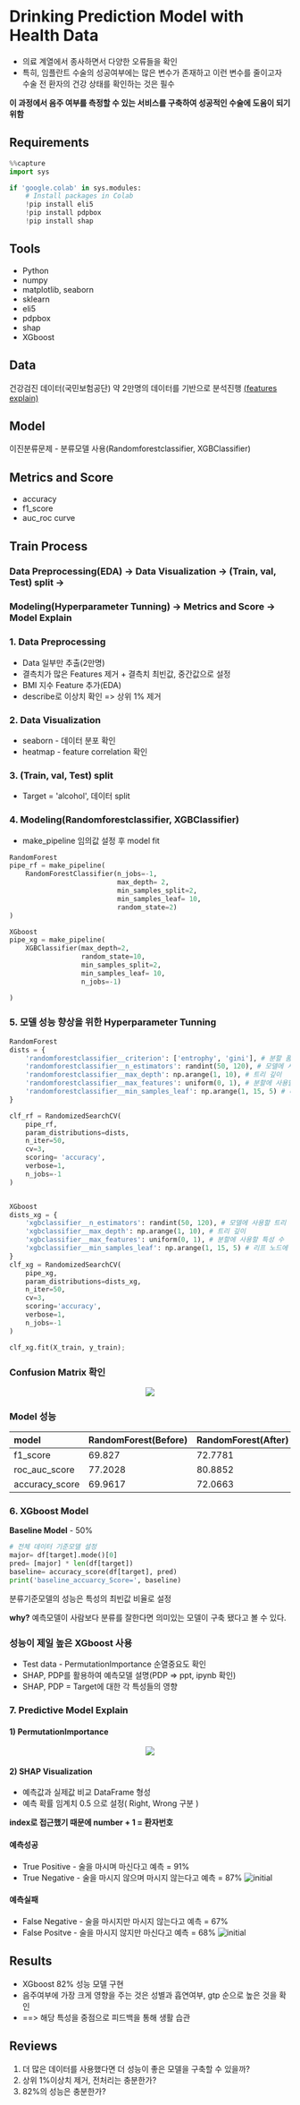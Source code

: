 # Drinking Prediction Model with Health Data
* 의료 계열에서 종사하면서 다양한 오류들을 확인
* 특히, 임플란트 수술의 성공여부에는 많은 변수가 존재하고 이런 변수를 줄이고자 수술 전 환자의 건강 상태를 확인하는 것은 필수

**이 과정에서 음주 여부를 측정할 수 있는 서비스를 구축하여 성공적인 수술에 도움이 되기 위함**


## Requirements

```python
%%capture
import sys

if 'google.colab' in sys.modules:
    # Install packages in Colab
    !pip install eli5
    !pip install pdpbox
    !pip install shap
```

## Tools
* Python
* numpy
* matplotlib, seaborn
* sklearn
* eli5
* pdpbox
* shap
* XGboost

## Data
건강검진 데이터(국민보험공단)
약 2만명의 데이터를 기반으로 분석진행
[(features explain)](https://github.com/kimmy-git/Health_data_project/blob/main/features.txt)

## Model
이진분류문제 - 분류모델 사용(Randomforestclassifier, XGBClassifier)

## Metrics and Score
* accuracy
* f1_score
* auc_roc curve

## Train Process
### Data Preprocessing(EDA) -> Data Visualization -> (Train, val, Test) split -> 
### Modeling(Hyperparameter Tunning) -> Metrics and Score -> Model Explain

### 1. Data Preprocessing
* Data 일부만 추출(2만명)
* 결측치가 많은 Features 제거 + 결측치 최빈값, 중간값으로 설정
* BMI 지수 Feature 추가(EDA)
* describe로 이상치 확인 => 상위 1% 제거

### 2. Data Visualization
* seaborn - 데이터 분포 확인
* heatmap - feature correlation 확인

### 3. (Train, val, Test) split
* Target = 'alcohol', 데이터 split

### 4. Modeling(Randomforestclassifier, XGBClassifier)
* make_pipeline 임의값 설정 후 model fit
```python
RandomForest
pipe_rf = make_pipeline(
    RandomForestClassifier(n_jobs=-1, 
                           max_depth= 2,
                           min_samples_split=2,
                           min_samples_leaf= 10,
                           random_state=2)
)

XGboost
pipe_xg = make_pipeline(
    XGBClassifier(max_depth=2,
                  random_state=10,
                  min_samples_split=2,
                  min_samples_leaf= 10,
                  n_jobs=-1) 

)
```

### 5. 모델 성능 향상을 위한 Hyperparameter Tunning
```python
RandomForest
dists = {
    'randomforestclassifier__criterion': ['entrophy', 'gini'], # 분할 품질을 측정하는 기능
    'randomforestclassifier__n_estimators': randint(50, 120), # 모델에 사용할 트리 개수
    'randomforestclassifier__max_depth': np.arange(1, 10), # 트리 깊이
    'randomforestclassifier__max_features': uniform(0, 1), # 분할에 사용할 특성 수
    'randomforestclassifier__min_samples_leaf': np.arange(1, 15, 5) # 리프 노드에 있어야 할 최소 샘플 수
}

clf_rf = RandomizedSearchCV(
    pipe_rf, 
    param_distributions=dists, 
    n_iter=50, 
    cv=3, 
    scoring= 'accuracy',  
    verbose=1,
    n_jobs=-1
)


XGboost
dists_xg = {
    'xgbclassifier__n_estimators': randint(50, 120), # 모델에 사용할 트리 개수
    'xgbclassifier__max_depth': np.arange(1, 10), # 트리 깊이
    'xgbclassifier__max_features': uniform(0, 1), # 분할에 사용할 특성 수
    'xgbclassifier__min_samples_leaf': np.arange(1, 15, 5) # 리프 노드에 있어야 할 최소 샘플 수
}
clf_xg = RandomizedSearchCV(
    pipe_xg, 
    param_distributions=dists_xg, 
    n_iter=50, 
    cv=3, 
    scoring='accuracy',  
    verbose=1,
    n_jobs=-1
)

clf_xg.fit(X_train, y_train);
```
### Confusion Matrix 확인
<p align="center"><img src="https://user-images.githubusercontent.com/83389640/144187159-6e685fed-43b1-491a-a7b4-efdee5ac0635.png"></p>

### Model 성능
|model|RandomForest(Before)|RandomForest(After)|XGboost(Before)|XGboost(After)|
|:-----|:---------|:--------|:--------|:----------|
|f1_score|69.827|72.7781|72.9101|73.1569|
|roc_auc_score|77.2028|80.8852|81.2516|81.3268|
|accuracy_score|69.9617|72.0663|72.5128|72.8316|

### 6. XGboost Model 
**Baseline Model** - 50%
```python
# 전체 데이터 기준모델 설정
major= df[target].mode()[0]
pred= [major] * len(df[target])
baseline= accuracy_score(df[target], pred)
print('baseline_accuarcy_Score=', baseline)
```
분류기준모델의 성능은 특성의 최빈값 비율로 설정

**why?** 예측모델이 사람보다 분류를 잘한다면 의미있는 모델이 구축 됐다고 볼 수 있다.

### 성능이 제일 높은 XGboost 사용
* Test data - PermutationImportance 순열중요도 확인
* SHAP, PDP를 활용하여 예측모델 설명(PDP => ppt, ipynb 확인)
* SHAP, PDP = Target에 대한 각 특성들의 영향

### 7. Predictive Model Explain

#### 1) PermutationImportance
<p align="center"><img src="https://user-images.githubusercontent.com/83389640/144193904-183dc256-f477-43e0-b6d6-59aa9d985156.png"></p>

#### 2) SHAP Visualization
* 예측값과 실제값 비교 DataFrame 형성
* 예측 확률 임계치 0.5 으로 설정( Right, Wrong 구분 )

**index로 접근했기 때문에 number + 1 = 환자번호**
#### 예측성공
* True Positive - 술을 마시며 마신다고 예측 = 91%
* True Negative - 술을 마시지 않으며 마시지 않는다고 예측 = 87%
![initial](https://user-images.githubusercontent.com/83389640/144185757-731d1ac0-967c-4cf1-92f9-aef6a2b4c8a6.png)
#### 예측실패
* False Negative - 술을 마시지만 마시지 않는다고 예측 = 67%
* False Positve - 술을 마시지 않지만 마신다고 예측 = 68%
![initial](https://user-images.githubusercontent.com/83389640/144185800-f7540fea-9873-44f0-946b-d02b5d5c96dc.png)


## Results
* XGboost 82% 성능 모델 구현
* 음주여부에 가장 크게 영향을 주는 것은 성별과 흡연여부, gtp 순으로 높은 것을 확인
* ==> 해당 특성을 중점으로 피드백을 통해 생활 습관 

## Reviews
1. 더 많은 데이터를 사용했다면 더 성능이 좋은 모델을 구축할 수 있을까?
2. 상위 1%이상치 제거, 전처리는 충분한가? 
3. 82%의 성능은 충분한가?
